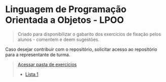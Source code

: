 # Linguagem de Programação Orientada a Objetos - LPOO

> Criado para disponibilizar o gabarito dos exercícios de fixação pelos alunos - comentem e deem sugestões.

Caso desejar contribuir com o repositório, solicitar acesso ao repositório para a representante de turma.

> [Acessar pasta de exercícios](LPOO)
> * [Lista 1](LPOO/Lista-1)
